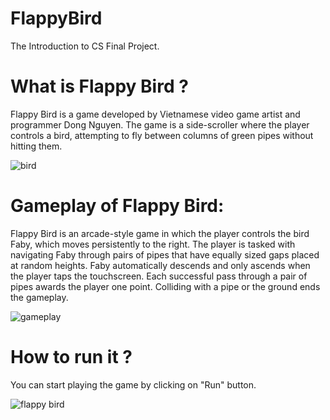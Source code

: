 # FlappyBird
The Introduction to CS Final Project.

# What is Flappy Bird ?
Flappy Bird is a game developed by Vietnamese video game artist and programmer Dong Nguyen. The game is a side-scroller where the player controls a bird, attempting to fly between columns of green pipes without hitting them.

![bird](https://user-images.githubusercontent.com/73740265/102807004-12b11180-43e8-11eb-88b6-3f8c16ae867d.jpg)

# Gameplay of Flappy Bird:
Flappy Bird is an arcade-style game in which the player controls the bird Faby, which moves persistently to the right. The player is tasked with navigating Faby through pairs of pipes that have equally sized gaps placed at random heights. Faby automatically descends and only ascends when the player taps the touchscreen. Each successful pass through a pair of pipes awards the player one point. Colliding with a pipe or the ground ends the gameplay.

![gameplay](https://user-images.githubusercontent.com/73740265/102807436-d5994f00-43e8-11eb-981b-3b46b717f0a0.png)

# How to run it ?

You can start playing the game by clicking on "Run" button. 

![flappy bird](https://user-images.githubusercontent.com/73740265/102808111-04fc8b80-43ea-11eb-8939-f1341c3478c4.jpg)
